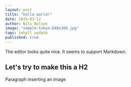 ```yaml
---
layout: post
title: "hello world!"
date: 2015-03-12 
author: Nils Bolsen
image: "sample-tokyo-640x360.jpg"
tags: jekyll update
published: true
---
```


The editor looks quite nice. It seems to support Markdown. 

## Let's try to make this a H2

Paragraph inserting an image

